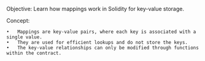 Objective: Learn how mappings work in Solidity for key-value storage.

Concept:

    •	Mappings are key-value pairs, where each key is associated with a single value.
    •	They are used for efficient lookups and do not store the keys.
    •	The key-value relationships can only be modified through functions within the contract.
